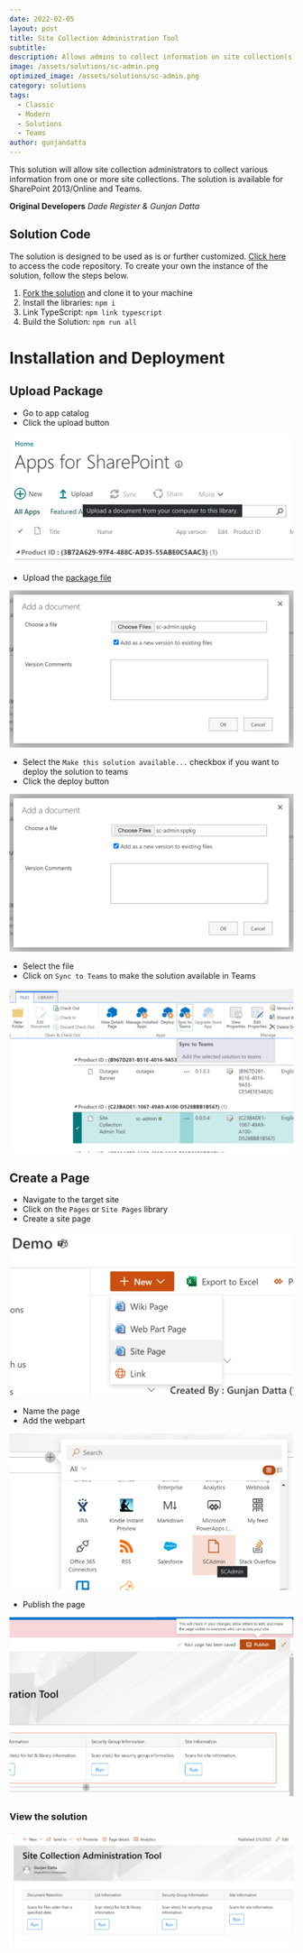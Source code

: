 ```yaml
---
date: 2022-02-05
layout: post
title: Site Collection Administration Tool
subtitle: 
description: Allows admins to collect information on site collection(s).
image: /assets/solutions/sc-admin.png
optimized_image: /assets/solutions/sc-admin.png
category: solutions
tags:
  - Classic
  - Modern
  - Solutions
  - Teams
author: gunjandatta
---
```


This solution will allow site collection administrators to collect various information from one or more site collections. The solution is available for SharePoint 2013/Online and Teams.

**Original Developers**
_Dade Register & Gunjan Datta_

## Solution Code

The solution is designed to be used as is or further customized. [Click here](https://github.com/spsprinkles/sc-admin) to access the code repository. To create your own the instance of the solution, follow the steps below.

1. [Fork the solution](https://github.com/spsprinkles/sc-admin) and clone it to your machine
2. Install the libraries: `npm i`
3. Link TypeScript: `npm link typescript`
4. Build the Solution: `npm run all`

# Installation and Deployment

## Upload Package

* Go to app catalog
* Click the upload button

![image](/assets/posts/sc-admin/upload-package.png)

* Upload the [package file](https://github.com/spsprinkles/sc-admin/raw/main/dist/sc-admin.sppkg)

![image](/assets/posts/sc-admin/select-file.png)

* Select the `Make this solution available...` checkbox if you want to deploy the solution to teams
* Click the deploy button

![image](/assets/posts/sc-admin/select-file.png)

* Select the file
* Click on `Sync to Teams` to make the solution available in Teams

![image](/assets/posts/sc-admin/deploy-to-teams.png)

## Create a Page

* Navigate to the target site
* Click on the `Pages` or `Site Pages` library
* Create a site page

![image](/assets/posts/sc-admin/create-page.png)

* Name the page
* Add the webpart

![image](/assets/posts/sc-admin/add-webpart.png)

* Publish the page

![image](/assets/posts/sc-admin/publish-page.png)

### View the solution

![image](/assets/solutions/sc-admin.png)